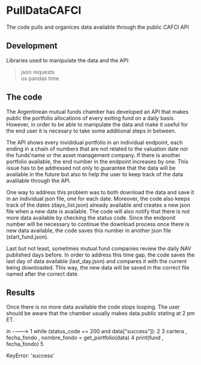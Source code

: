 # PullDataCAFCI
The code pulls and organices data available through the public CAFCI API

## Development

Libraries used to manipulate the data and the API:

> json
> requests  
> os
> pandas
> time

## The code

The Argentinean mutual funds chamber has developed an API that makes public the portfolio allocations of every exiting fund on a daily basis. However, in order to be able to manipulate the data and make it useful for the end user it is necesary to take some additional steps in between. 

The API shows every invididual portfolio in an individual endpoint, each ending in a chain of numbers that are not related to the valuation date nor the funds'name or the asset management company. If there is another portfolio available, the end number in the endpoint increases by one. This issue has to be addressed not only to guarantee that the data will be available in the future but also to help the user to keep track of the data avalilable through the API.

One way to address this problem was to both download the data and save it in an individual json file, one for each date. Moreover, the code also keeps track of the dates (days_list.json) already available and creates a new json file when a new date is available. The code will also notify that there is not more data available by checking the status code. Since the endponit number will be necessary to continue the download process once there is new data available, the code saves this number in another json file (start_fund.json). 

Last but not least, sometimes mutual fund companies review the daily NAV published days before. In order to address this time gap, the code saves the last day of data available (last_day.json) and compares it with the current being downloaded. This way, the new data will be saved in the correct file named after the correct date.


## Results

Once there is no more data available the code stops looping. The user should be aware that the chamber usually makes data public stating at 2 pm ET.

<ipython-input-16-65fbde99536e> in <module>
----> 1 while (status_code == 200 and data["success"]):
      2 
      3     cartera , fecha_fondo , nombre_fondo = get_portfolio(data)
      4     print(fund , fecha_fondo)
      5 

KeyError: 'success'




